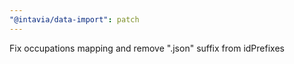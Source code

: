 ```yaml
---
"@intavia/data-import": patch
---
```


Fix occupations mapping and remove ".json" suffix from idPrefixes
